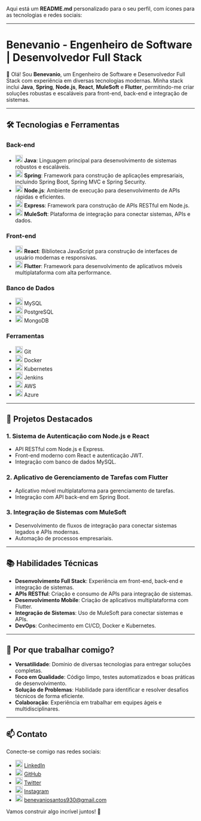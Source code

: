 Aqui está um **README.md** personalizado para o seu perfil, com ícones para as tecnologias e redes sociais:

---

# **Benevanio - Engenheiro de Software | Desenvolvedor Full Stack**

👋 Olá! Sou **Benevanio**, um Engenheiro de Software e Desenvolvedor Full Stack com experiência em diversas tecnologias modernas. Minha stack inclui **Java**, **Spring**, **Node.js**, **React**, **MuleSoft** e **Flutter**, permitindo-me criar soluções robustas e escaláveis para front-end, back-end e integração de sistemas.

---

## 🛠️ **Tecnologias e Ferramentas**

### Back-end
- <img src="https://img.icons8.com/color/48/000000/java-coffee-cup-logo.png" alt="Java" width="20"/> **Java**: Linguagem principal para desenvolvimento de sistemas robustos e escaláveis.
- <img src="https://img.icons8.com/color/48/000000/spring-logo.png" alt="Spring" width="20"/> **Spring**: Framework para construção de aplicações empresariais, incluindo Spring Boot, Spring MVC e Spring Security.
- <img src="https://img.icons8.com/color/48/000000/nodejs.png" alt="Node.js" width="20"/> **Node.js**: Ambiente de execução para desenvolvimento de APIs rápidas e eficientes.
- <img src="https://img.icons8.com/color/48/000000/express.png" alt="Express" width="20"/> **Express**: Framework para construção de APIs RESTful em Node.js.
- <img src="https://img.icons8.com/color/48/000000/mulesoft.png" alt="MuleSoft" width="20"/> **MuleSoft**: Plataforma de integração para conectar sistemas, APIs e dados.

### Front-end
- <img src="https://img.icons8.com/color/48/000000/react-native.png" alt="React" width="20"/> **React**: Biblioteca JavaScript para construção de interfaces de usuário modernas e responsivas.
- <img src="https://img.icons8.com/color/48/000000/flutter.png" alt="Flutter" width="20"/> **Flutter**: Framework para desenvolvimento de aplicativos móveis multiplataforma com alta performance.

### Banco de Dados
- <img src="https://img.icons8.com/color/48/000000/mysql-logo.png" alt="MySQL" width="20"/> MySQL
- <img src="https://img.icons8.com/color/48/000000/postgresql.png" alt="PostgreSQL" width="20"/> PostgreSQL
- <img src="https://img.icons8.com/color/48/000000/mongodb.png" alt="MongoDB" width="20"/> MongoDB

### Ferramentas
- <img src="https://img.icons8.com/color/48/000000/git.png" alt="Git" width="20"/> Git
- <img src="https://img.icons8.com/color/48/000000/docker.png" alt="Docker" width="20"/> Docker
- <img src="https://img.icons8.com/color/48/000000/kubernetes.png" alt="Kubernetes" width="20"/> Kubernetes
- <img src="https://img.icons8.com/color/48/000000/jenkins.png" alt="Jenkins" width="20"/> Jenkins
- <img src="https://img.icons8.com/color/48/000000/amazon-web-services.png" alt="AWS" width="20"/> AWS
- <img src="https://img.icons8.com/color/48/000000/azure.png" alt="Azure" width="20"/> Azure

---

## 🚀 **Projetos Destacados**

### 1. **Sistema de Autenticação com Node.js e React**
   - API RESTful com Node.js e Express.
   - Front-end moderno com React e autenticação JWT.
   - Integração com banco de dados MySQL.

### 2. **Aplicativo de Gerenciamento de Tarefas com Flutter**
   - Aplicativo móvel multiplataforma para gerenciamento de tarefas.
   - Integração com API back-end em Spring Boot.

### 3. **Integração de Sistemas com MuleSoft**
   - Desenvolvimento de fluxos de integração para conectar sistemas legados e APIs modernas.
   - Automação de processos empresariais.

---

## 📚 **Habilidades Técnicas**

- **Desenvolvimento Full Stack**: Experiência em front-end, back-end e integração de sistemas.
- **APIs RESTful**: Criação e consumo de APIs para integração de sistemas.
- **Desenvolvimento Mobile**: Criação de aplicativos multiplataforma com Flutter.
- **Integração de Sistemas**: Uso de MuleSoft para conectar sistemas e APIs.
- **DevOps**: Conhecimento em CI/CD, Docker e Kubernetes.

---

## 🌟 **Por que trabalhar comigo?**

- **Versatilidade**: Domínio de diversas tecnologias para entregar soluções completas.
- **Foco em Qualidade**: Código limpo, testes automatizados e boas práticas de desenvolvimento.
- **Solução de Problemas**: Habilidade para identificar e resolver desafios técnicos de forma eficiente.
- **Colaboração**: Experiência em trabalhar em equipes ágeis e multidisciplinares.

---

## 📫 **Contato**

Conecte-se comigo nas redes sociais:

- <img src="https://img.icons8.com/color/48/000000/linkedin.png" alt="LinkedIn" width="20"/> [LinkedIn](https://www.linkedin.com/in/bene-tesla/)
- <img src="https://img.icons8.com/color/48/000000/github.png" alt="GitHub" width="20"/> [GitHub](https://github.com/Benevanio)
- <img src="https://img.icons8.com/color/48/000000/twitter.png" alt="Twitter" width="20"/> [Twitter](https://x.com/BenevanioS)
- <img src="https://img.icons8.com/color/48/000000/instagram.png" alt="Instagram" width="20"/> [Instagram](https://www.instagram.com/bene_tesla_dev/)
- <img src="https://img.icons8.com/color/48/000000/gmail.png" alt="E-mail" width="20"/> benevaniosantos930@gmail.com

Vamos construir algo incrível juntos! 🚀
